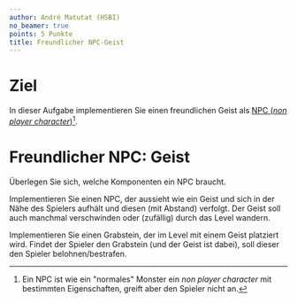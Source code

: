 ```yaml
---
author: André Matutat (HSBI)
no_beamer: true
points: 5 Punkte
title: Freundlicher NPC-Geist
---
```


# Ziel

In dieser Aufgabe implementieren Sie einen freundlichen Geist als [NPC (*non player
character*)](https://en.wikipedia.org/wiki/Non-player_character)[^1].

# Freundlicher NPC: Geist

Überlegen Sie sich, welche Komponenten ein NPC braucht.

Implementieren Sie einen NPC, der aussieht wie ein Geist und sich in der Nähe des
Spielers aufhält und diesen (mit Abstand) verfolgt. Der Geist soll auch manchmal
verschwinden oder (zufällig) durch das Level wandern.

Implementieren Sie einen Grabstein, der im Level mit einem Geist platziert wird.
Findet der Spieler den Grabstein (und der Geist ist dabei), soll dieser den Spieler
belohnen/bestrafen.

[^1]: Ein NPC ist wie ein "normales" Monster ein *non player character* mit
    bestimmten Eigenschaften, greift aber den Spieler nicht an.
